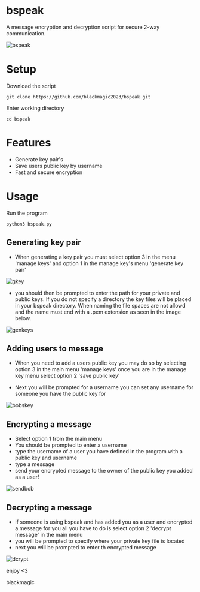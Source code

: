 # bspeak
A message encryption and decryption script for secure 2-way communication.

![bspeak](https://github.com/blackmagic2023/blackspeak2/assets/149164084/812064d9-3f2b-46dd-b25a-9717e3ae1752)

# Setup

Download the script

```
git clone https://github.com/blackmagic2023/bspeak.git
```

Enter working directory

```
cd bspeak
```

# Features

- Generate key pair's
- Save users public key by username
- Fast and secure encryption

# Usage

Run the program

```
python3 bspeak.py
```

## Generating key pair

- When generating a key pair you must select option 3 in the menu 'manage keys' and option 1 in the manage key's menu 'generate key pair'

![gkey](https://github.com/blackmagic2023/blackspeak2/assets/149164084/12db6744-171e-4dac-9234-8c8519143e68)

- you should then be prompted to enter the path for your private and public keys. If you do not specify a directory the key files will be placed in your bspeak directory. When naming the file spaces are not allowd and the name must end with a .pem extension as seen in the image below.

![genkeys](https://github.com/blackmagic2023/blackspeak2/assets/149164084/50108d1a-40de-4338-b8f9-0b0621320e65)

## Adding users to message

- When you need to add a users public key you may do so by selecting option 3 in the main menu 'manage keys' once you are in the manage key menu select option 2 'save public key'

- Next you will be prompted for a username you can set any username for someone you have the public key for


![bobskey](https://github.com/blackmagic2023/blackspeak2/assets/149164084/e2fd695c-09fd-4404-82e4-721999e3be39)

## Encrypting a message

- Select option 1 from the main menu
- You should be prompted to enter a username
- type the username of a user you have defined in the program with a public key and username
- type a message
- send your encrypted message to the owner of the public key you added as a user!

![sendbob](https://github.com/blackmagic2023/blackspeak2/assets/149164084/b5f7bc18-27be-403d-8332-6aabdf042699)

## Decrypting a message

- If someone is using bspeak and has added you as a user and encrypted a message for you all you have to do is select option 2 'decrypt message' in the main menu
- you will be prompted to specify where your private key file is located
- next you will be prompted to enter th encrypted message

![dcrypt](https://github.com/blackmagic2023/blackspeak2/assets/149164084/b9cf7869-99f2-4a4c-b2b6-86f0b314ddbc)


enjoy <3

blackmagic


